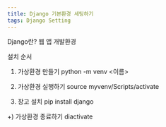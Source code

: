 ```yaml
---
title: Django 기본환경 세팅하기
tags: Django Setting
---
```


Django란?
웹 앱 개발환경

설치 순서
1) 가상환경 만들기
python -m venv <이름>

2) 가상환경 실행하기
source myvenv/Scripts/activate

3) 장고 설치
pip install django

+) 가상환경 종료하기
diactivate


<!--more-->
